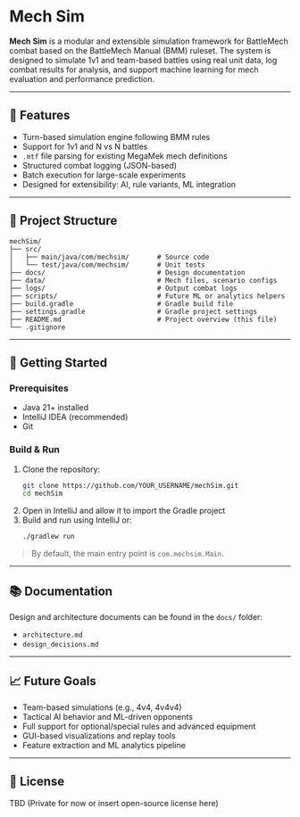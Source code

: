 # Mech Sim

**Mech Sim** is a modular and extensible simulation framework for BattleMech combat based on the BattleMech Manual (BMM)
ruleset. The system is designed to simulate 1v1 and team-based battles using real unit data, log combat results for
analysis, and support machine learning for mech evaluation and performance prediction.

---

## 🔧 Features

- Turn-based simulation engine following BMM rules
- Support for 1v1 and N vs N battles
- `.mtf` file parsing for existing MegaMek mech definitions
- Structured combat logging (JSON-based)
- Batch execution for large-scale experiments
- Designed for extensibility: AI, rule variants, ML integration

---

## 📁 Project Structure

```
mechSim/
├── src/
│   ├── main/java/com/mechsim/       # Source code
│   └── test/java/com/mechsim/       # Unit tests
├── docs/                            # Design documentation
├── data/                            # Mech files, scenario configs
├── logs/                            # Output combat logs
├── scripts/                         # Future ML or analytics helpers
├── build.gradle                     # Gradle build file
├── settings.gradle                  # Gradle project settings
├── README.md                        # Project overview (this file)
└── .gitignore
```

---

## 🚀 Getting Started

### Prerequisites

- Java 21+ installed
- IntelliJ IDEA (recommended)
- Git

### Build & Run

1. Clone the repository:
   ```bash
   git clone https://github.com/YOUR_USERNAME/mechSim.git
   cd mechSim
   ```
2. Open in IntelliJ and allow it to import the Gradle project
3. Build and run using IntelliJ or:
   ```bash
   ./gradlew run
   ```

> By default, the main entry point is `com.mechsim.Main`.

---

## 📚 Documentation

Design and architecture documents can be found in the `docs/` folder:

- `architecture.md`
- `design_decisions.md`

---

## 📈 Future Goals

- Team-based simulations (e.g., 4v4, 4v4v4)
- Tactical AI behavior and ML-driven opponents
- Full support for optional/special rules and advanced equipment
- GUI-based visualizations and replay tools
- Feature extraction and ML analytics pipeline

---

## 📄 License

TBD (Private for now or insert open-source license here)

